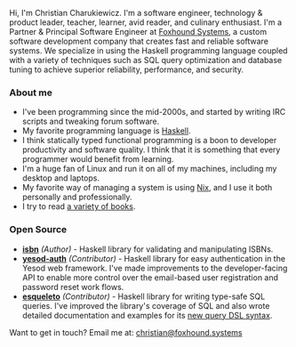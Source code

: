 Hi, I'm Christian Charukiewicz. I'm a software engineer, technology & product leader, teacher, learner, avid reader, and culinary enthusiast. I'm a Partner & Principal Software Engineer at [Foxhound Systems](https://www.foxhound.systems), a custom software development company that creates fast and reliable software systems. We specialize in using the Haskell programming language coupled with a variety of techniques such as SQL query optimization and database tuning to achieve superior reliability, performance, and security.

### About me

- I've been programming since the mid-2000s, and started by writing IRC scripts and tweaking forum software.
- My favorite programming language is [Haskell](https://www.haskell.org/).
- I think statically typed functional programming is a boon to developer productivity and software quality. I think that it is something that every programmer would benefit from learning.
- I'm a huge fan of Linux and run it on all of my machines, including my desktop and laptops.
- My favorite way of managing a system is using [Nix](https://nixos.org/), and I use it both personally and professionally.
- I try to read [a variety of books](https://charukiewi.cz/reading/).

### Open Source

- [**isbn**](https://hackage.haskell.org/package/isbn) *(Author)* - Haskell library for validating and manipulating ISBNs.
- [**yesod-auth**](https://hackage.haskell.org/package/isbn) *(Contributor)* - Haskell library for easy authentication in the Yesod web framework. I've made improvements to the developer-facing API to enable more control over the email-based user registration and password reset work flows.
- [**esqueleto**](https://hackage.haskell.org/package/isbn) *(Contributor)* - Haskell library for writing type-safe SQL queries. I've improved the library's coverage of SQL and also wrote detailed documentation and examples for its [new query DSL syntax](https://hackage.haskell.org/package/esqueleto-3.4.2.1/docs/Database-Esqueleto-Experimental.html).

Want to get in touch? Email me at: [christian@foxhound.systems](mailto:christian@foxhound.systems)
